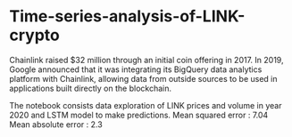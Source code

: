 # Time-series-analysis-of-LINK-crypto

Chainlink raised $32 million through an initial coin offering in 2017. In 2019, Google announced that it was integrating its BigQuery data analytics platform with Chainlink, allowing data from outside sources to be used in applications built directly on the blockchain.

The notebook consists data exploration of LINK prices and volume in year 2020 and LSTM model to make predictions.
Mean squared error : 7.04
Mean absolute error : 2.3

